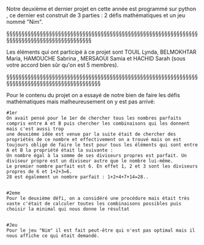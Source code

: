 
Notre deuxième et dernier  projet en cette année est programmé sur python , ce dernier est construit de 3 parties : 2 défis mathématiques et un jeu nommé "Nim".

§§§§§§§§§§§§§§§§§§§§§§§§§§§§§§§§§§§§§§§§§§§§§§§§§§§§§§§§§§§§§§§§§§§§§§§§§§§§§§§§§§§§§§§§§§§

Les éléments qui ont participé à ce projet sont TOUIL Lynda, BELMOKHTAR Maria, HAMOUCHE Sabrina , MERSAOUI Samia et HACHID Sarah (sous votre accord bien sûr qu'on est 5 membres).

§§§§§§§§§§§§§§§§§§§§§§§§§§§§§§§§§§§§§§§§§§§§§§§§§§§§§§§§§§§§§§§§§§§§§§§§§§§§§§§§§§§§§§§§§§§§§§

Pour le contenu du projet on a essayé de notre bien de faire les défis mathématiques mais malheureusement on y est pas arrivé:

~~~~~~~~~~~~~~~~~~~~~~~~~~~~~~~~~~~~~~~~~~~~~~~~~~~~~~~~~~~~~~~~~~~~~~~~~~~~~~~~~~~~~~~~~~~~~~~~~~~~~~~~~~~~~~~~~~~~~~~~
#1er
On avait pensé pour le 1er de chercher tous les nombres parfaits compris entre A et B puis chercher les combinaisons qui les donnent mais c'est aussi trop 
une deuxième idée est venue par la suite était de chercher des propriétés de ce nombre et effectivement on a trouvé mais on est toujours obligé de faire le test pour tous les éléments qui sont entre A et B la propriété était la suivante :
Un nombre égal à la somme de ses diviseurs propres est parfait. Un diviseur propre est un diviseur autre que le nombre lui-même.
Le premier nombre parfait est 6. En effet 1, 2 et 3 sont les diviseurs propres de 6 et 1+2+3=6.
28 est également un nombre parfait : 1+2+4+7+14=28..


#2eme
Pour le deuxième défi, on a considéré une procédure mais était très vaste c'était de calculer toutes les combinaisons possibles puis choisir la minimal qui nous donne le résultat


#Jeu
Pour le jeu "Nim" il est fait peut-être qui n'est pas optimal mais il nous affiche ce qui était demandé.
